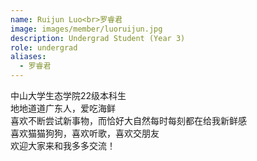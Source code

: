 ```yaml
---
name: Ruijun Luo<br>罗睿君
image: images/member/luoruijun.jpg
description: Undergrad Student (Year 3)
role: undergrad
aliases:
  - 罗睿君
---
```


<centre>
中山大学生态学院22级本科生<br>
地地道道广东人，爱吃海鲜<br>
喜欢不断尝试新事物，而恰好大自然每时每刻都在给我新鲜感<br>
喜欢猫猫狗狗，喜欢听歌，喜欢交朋友<br>
欢迎大家来和我多多交流！<br>
</centre>
